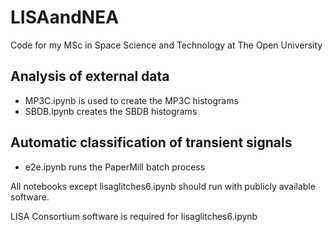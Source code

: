 # LISAandNEA
Code for my MSc in Space Science and Technology at The Open University

## Analysis of external data

* MP3C.ipynb is used to create the MP3C histograms
* SBDB.ipynb creates the SBDB histograms

## Automatic classification of transient signals

* e2e.ipynb runs the PaperMill batch process

All notebooks except lisaglitches6.ipynb should run with publicly available software. 

LISA Consortium software is required for lisaglitches6.ipynb  
